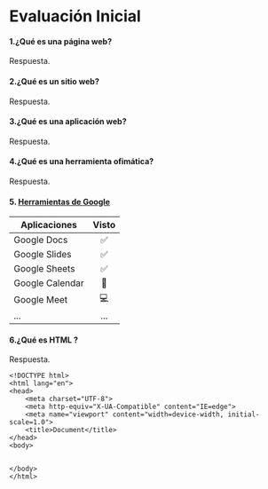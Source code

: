 # Evaluación Inicial
#### 1.¿Qué es una página web?

Respuesta.


#### 2.¿Qué es un sitio web?

Respuesta.


#### 3.¿Qué es una aplicación web?

Respuesta.


#### 4.¿Qué es una herramienta ofimática?

Respuesta.


#### 5. [Herramientas de Google](https://www.google.com/intl/es-419/chrome/browser-tools/ "Herramientas de Google")


|Aplicaciones |Visto |
|----------|:----------:|
|Google Docs |✅|
|Google Slides |✅|
|Google Sheets |✅|
|Google Calendar |📅|
|Google Meet |💻|   
|... |...|


#### 6.¿Qué es HTML ?

Respuesta.


```
<!DOCTYPE html>
<html lang="en">
<head>
    <meta charset="UTF-8">
    <meta http-equiv="X-UA-Compatible" content="IE=edge">
    <meta name="viewport" content="width=device-width, initial-scale=1.0">
    <title>Document</title>
</head>  
<body>


</body>
</html>
```